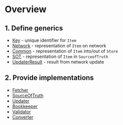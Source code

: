 # Overview

## 1. Define generics

- [Key](/mutable-store/generics/key) - unique identifier for `Item`
- [Network](/mutable-store/generics/network) - representation of `Item` on network
- [Common](/mutable-store/generics/common) - representation of `Item` into/out of `Store`
- [SOT](/mutable-store/generics/sot) - representation of `Item` in `SourceofTruth`
- [UpdaterResult](/mutable-store/generics/updater-result) - result from network update

## 2. Provide implementations

- [Fetcher](/mutable-store/implementations/fetcher)
- [SourceOfTruth](/mutable-store/implementations/source-of-truth)
- [Updater](/mutable-store/implementations/updater)
- [Bookkeeper](/mutable-store/implementations/bookkeeper)
- [Validator](/mutable-store/implementations/validator)
- [Converter](/mutable-store/implementations/converter)